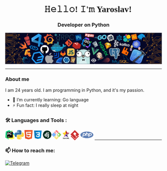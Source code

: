 <h1 align="center" >
<font face="Cambria">👋 𝙷𝚎𝚕𝚕𝚘! 𝙸'𝚖 Yaroslav!</font>
</h1>

<h3 align="center">Developer on Python</h3>

<p align="center">
    <img align="left" alt="pyCharm" src="image/header.png" />
</p>

<!-- don't look here -->
<br/>
<br/>
<br/>
<br/>
<br/>
<br/>
<!-- don't look here -->

---

### About me

I am 24 years old. I am programming in Python, and it's my passion.

- 🌱 I’m currently learning: Go language
- ⚡ Fun fact: I really sleep at night

### :hammer_and_wrench: Languages and Tools :

<img align="left" alt="pyCharm" src="image/pyCharm.png" width="30"/>
<img align="left" alt="Python" src="image/python.png" width="30"/>
<img align="left" alt="Html5" src="image/html5.png" width="30"/>
<img align="left" alt="Css3" src="image/css.png" width="30"/>
<img align="left" alt="Django" src="image/django.png" width="30"/>
<img align="left" alt="Git" src="image/git.png" width="30"/>
<img align="left" alt="StarUML" src="image/StarUML.png" width="30"/>
<img align="left" alt="Git" src="image/VirtualParadigm.png" width="28"/>
<img align="left" alt="PHP" src="image/php.png" width="50"/>

<br>

---

### 📫 How to reach me:

<a href="https://t.me/OZyaroslav">
    <img alt="Telegram" src="https://img.shields.io/badge/-Telegram-blue?style=flat&logo=Telegram&logoColor=white">
</a>

[//]: # ([![codewars]&#40;https://www.codewars.com/users/mangoodd/badges/small&#41;]&#40;https://www.codewars.com/users/mangoodd&#41;)
      
